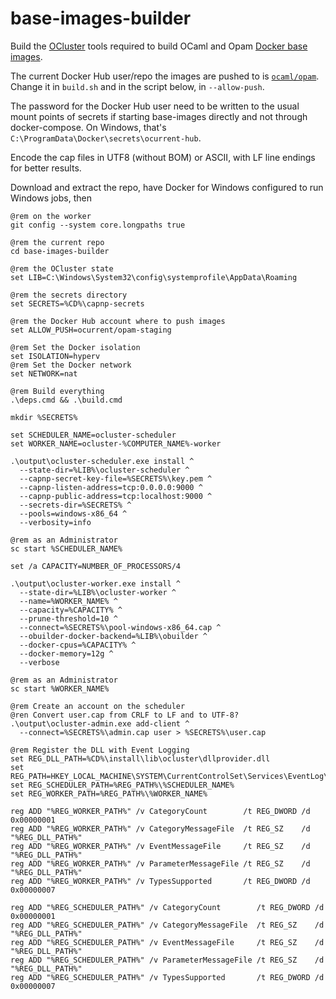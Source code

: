 # base-images-builder

Build the [OCluster][ocluster] tools required to build OCaml and Opam
[Docker base images][docker-base-images].

The current Docker Hub user/repo the images are pushed to is
[`ocaml/opam`][docker-hub]. Change it in `build.sh` and in the script
below, in `--allow-push`.

The password for the Docker Hub user need to be written to the usual
mount points of secrets if starting base-images directly and not
through docker-compose. On Windows, that's
`C:\ProgramData\Docker\secrets\ocurrent-hub`.

Encode the cap files in UTF8 (without BOM) or ASCII, with LF line
endings for better results.

Download and extract the repo, have Docker for Windows configured to
run Windows jobs, then

``` batchfile
@rem on the worker
git config --system core.longpaths true

@rem the current repo
cd base-images-builder

@rem the OCluster state
set LIB=C:\Windows\System32\config\systemprofile\AppData\Roaming

@rem the secrets directory
set SECRETS=%CD%\capnp-secrets

@rem the Docker Hub account where to push images
set ALLOW_PUSH=ocurrent/opam-staging

@rem Set the Docker isolation
set ISOLATION=hyperv
@rem Set the Docker network
set NETWORK=nat

@rem Build everything
.\deps.cmd && .\build.cmd

mkdir %SECRETS%

set SCHEDULER_NAME=ocluster-scheduler
set WORKER_NAME=ocluster-%COMPUTER_NAME%-worker

.\output\ocluster-scheduler.exe install ^
  --state-dir=%LIB%\ocluster-scheduler ^
  --capnp-secret-key-file=%SECRETS%\key.pem ^
  --capnp-listen-address=tcp:0.0.0.0:9000 ^
  --capnp-public-address=tcp:localhost:9000 ^
  --secrets-dir=%SECRETS% ^
  --pools=windows-x86_64 ^
  --verbosity=info

@rem as an Administrator
sc start %SCHEDULER_NAME%

set /a CAPACITY=NUMBER_OF_PROCESSORS/4

.\output\ocluster-worker.exe install ^
  --state-dir=%LIB%\ocluster-worker ^
  --name=%WORKER_NAME% ^
  --capacity=%CAPACITY% ^
  --prune-threshold=10 ^
  --connect=%SECRETS%\pool-windows-x86_64.cap ^
  --obuilder-docker-backend=%LIB%\obuilder ^
  --docker-cpus=%CAPACITY% ^
  --docker-memory=12g ^
  --verbose

@rem as an Administrator
sc start %WORKER_NAME%

@rem Create an account on the scheduler
@ren Convert user.cap from CRLF to LF and to UTF-8?
.\output\ocluster-admin.exe add-client ^
  --connect=%SECRETS%\admin.cap user > %SECRETS%\user.cap

@rem Register the DLL with Event Logging
set REG_DLL_PATH=%CD%\install\lib\ocluster\dllprovider.dll
set REG_PATH=HKEY_LOCAL_MACHINE\SYSTEM\CurrentControlSet\Services\EventLog\Application
set REG_SCHEDULER_PATH=%REG_PATH%\%SCHEDULER_NAME%
set REG_WORKER_PATH=%REG_PATH%\%WORKER_NAME%

reg ADD "%REG_WORKER_PATH%" /v CategoryCount        /t REG_DWORD /d 0x00000001
reg ADD "%REG_WORKER_PATH%" /v CategoryMessageFile  /t REG_SZ    /d "%REG_DLL_PATH%"
reg ADD "%REG_WORKER_PATH%" /v EventMessageFile     /t REG_SZ    /d "%REG_DLL_PATH%"
reg ADD "%REG_WORKER_PATH%" /v ParameterMessageFile /t REG_SZ    /d "%REG_DLL_PATH%"
reg ADD "%REG_WORKER_PATH%" /v TypesSupported       /t REG_DWORD /d 0x00000007

reg ADD "%REG_SCHEDULER_PATH%" /v CategoryCount        /t REG_DWORD /d 0x00000001
reg ADD "%REG_SCHEDULER_PATH%" /v CategoryMessageFile  /t REG_SZ    /d "%REG_DLL_PATH%"
reg ADD "%REG_SCHEDULER_PATH%" /v EventMessageFile     /t REG_SZ    /d "%REG_DLL_PATH%"
reg ADD "%REG_SCHEDULER_PATH%" /v ParameterMessageFile /t REG_SZ    /d "%REG_DLL_PATH%"
reg ADD "%REG_SCHEDULER_PATH%" /v TypesSupported       /t REG_DWORD /d 0x00000007
```

[ocluster]: https://github.com/ocurrent/ocluster/
[docker-base-images]: https://github.com/ocurrent/docker-base-images
[docker-hub]: https://hub.docker.com/r/ocaml/opam/tags?ordering=-name&name=windows&page=1
